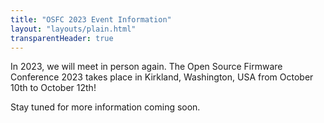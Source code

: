```yaml
---
title: "OSFC 2023 Event Information"
layout: "layouts/plain.html"
transparentHeader: true
---
```


In 2023, we will meet in person again. The Open Source Firmware Conference 2023 takes place in Kirkland, Washington, USA from October 10th to October 12th!

Stay tuned for more information coming soon.
